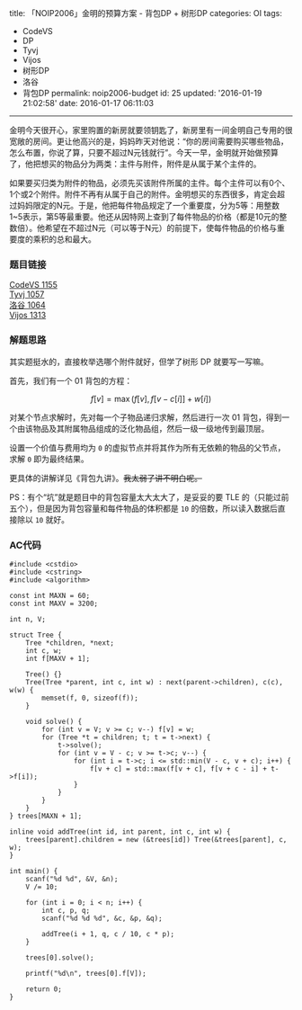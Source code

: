 title: 「NOIP2006」金明的预算方案 - 背包DP + 树形DP
categories: OI
tags: 
  - CodeVS
  - DP
  - Tyvj
  - Vijos
  - 树形DP
  - 洛谷
  - 背包DP
permalink: noip2006-budget
id: 25
updated: '2016-01-19 21:02:58'
date: 2016-01-17 06:11:03
---

金明今天很开心，家里购置的新房就要领钥匙了，新房里有一间金明自己专用的很宽敞的房间。更让他高兴的是，妈妈昨天对他说：“你的房间需要购买哪些物品，怎么布置，你说了算，只要不超过N元钱就行”。今天一早，金明就开始做预算了，他把想买的物品分为两类：主件与附件，附件是从属于某个主件的。

如果要买归类为附件的物品，必须先买该附件所属的主件。每个主件可以有0个、1个或2个附件。附件不再有从属于自己的附件。金明想买的东西很多，肯定会超过妈妈限定的N元。于是，他把每件物品规定了一个重要度，分为5等：用整数1~5表示，第5等最重要。他还从因特网上查到了每件物品的价格（都是10元的整数倍）。他希望在不超过N元（可以等于N元）的前提下，使每件物品的价格与重要度的乘积的总和最大。

<!-- more -->

### 题目链接
[CodeVS 1155](http://codevs.cn/problem/1155/)  
[Tyvj 1057](http://tyvj.cn/p/1057)  
[洛谷 1064](http://www.luogu.org/problem/show?pid=1064)  
[Vijos 1313](https://vijos.org/p/1313?pid=1313)

### 解题思路
其实题挺水的，直接枚举选哪个附件就好，但学了树形 DP 就要写一写嘛。

首先，我们有一个 01 背包的方程：

$$ f[v] = \max(f[v],f[v-c[i]]+w[i]) $$

对某个节点求解时，先对每一个子物品递归求解，然后进行一次 01 背包，得到一个由该物品及其附属物品组成的泛化物品组，然后一级一级地传到最顶层。

设置一个价值与费用均为 `0` 的虚拟节点并将其作为所有无依赖的物品的父节点，求解 `0` 即为最终结果。

更具体的讲解详见《背包九讲》。~~我太弱了讲不明白呢。~~

PS：有个“坑”就是题目中的背包容量太大太大了，是妥妥的要 TLE 的（只能过前五个），但是因为背包容量和每件物品的体积都是 `10` 的倍数，所以读入数据后直接除以 `10` 就好。

### AC代码
<!-- c++ -->
```
#include <cstdio>
#include <cstring>
#include <algorithm>

const int MAXN = 60;
const int MAXV = 3200;

int n, V;

struct Tree {
	Tree *children, *next;
	int c, w;
	int f[MAXV + 1];

	Tree() {}
	Tree(Tree *parent, int c, int w) : next(parent->children), c(c), w(w) {
		memset(f, 0, sizeof(f));
	}

	void solve() {
		for (int v = V; v >= c; v--) f[v] = w;
		for (Tree *t = children; t; t = t->next) {
			t->solve();
			for (int v = V - c; v >= t->c; v--) {
				for (int i = t->c; i <= std::min(V - c, v + c); i++) {
					f[v + c] = std::max(f[v + c], f[v + c - i] + t->f[i]);
				}
			}
		}
	}
} trees[MAXN + 1];

inline void addTree(int id, int parent, int c, int w) {
	trees[parent].children = new (&trees[id]) Tree(&trees[parent], c, w);
}

int main() {
	scanf("%d %d", &V, &n);
	V /= 10;

	for (int i = 0; i < n; i++) {
		int c, p, q;
		scanf("%d %d %d", &c, &p, &q);

		addTree(i + 1, q, c / 10, c * p);
	}

	trees[0].solve();

	printf("%d\n", trees[0].f[V]);

	return 0;
}
```